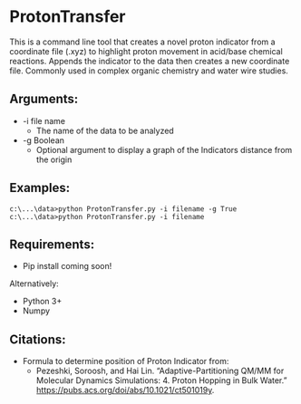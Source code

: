# ProtonTransfer

This is a command line tool that creates a novel proton indicator from a coordinate file (.xyz) to highlight proton movement in acid/base chemical reactions. Appends the indicator to the data then creates a new coordinate file. Commonly used in complex organic chemistry and water wire studies.


## Arguments:
* -i file name
  * The name of the data to be analyzed
* -g Boolean
  * Optional argument to display a graph of the Indicators distance from the origin



## Examples: 

    c:\...\data>python ProtonTransfer.py -i filename -g True
    c:\...\data>python ProtonTransfer.py -i filename
    
    

## Requirements:
* Pip install coming soon!

Alternatively:
* Python 3+
* Numpy

 ## Citations:
 
 * Formula to determine position of Proton Indicator from:
    * Pezeshki, Soroosh, and Hai Lin. “Adaptive-Partitioning QM/MM for Molecular Dynamics Simulations: 4. Proton Hopping in Bulk Water.” https://pubs.acs.org/doi/abs/10.1021/ct501019y. 
